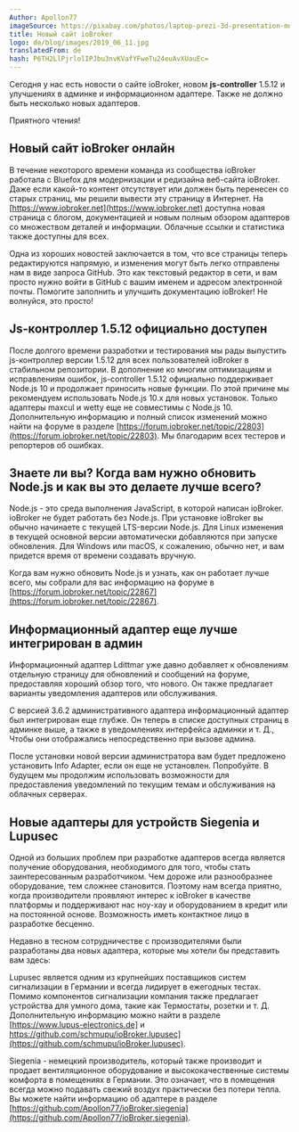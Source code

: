 ```yaml
---
Author: Apollon77
imageSource: https://pixabay.com/photos/laptop-prezi-3d-presentation-mockup-2411303/
title: Новый сайт ioBroker
logo: de/blog/images/2019_06_11.jpg
translatedFrom: de
hash: P6TH2LlPjrlolIPJbu3nvKVafYFweTu24euAvXUauEc=
---
```

Сегодня у нас есть новости о сайте ioBroker, новом **js-controller** 1.5.12 и улучшениях в админке и информационном адаптере.
Также не должно быть несколько новых адаптеров.
<!-- SOURCE: 846214 Heute haben wir Neuigkeiten zur ioBroker-Webseite, dem neuen **js-controller** 1.5.12 und zu Verbesserungen im Admin- und Info-Adapter.
Auch ein paar neue Adapter dürfen natürlich nicht fehlen. -->

Приятного чтения!
<!-- SOURCE: 376044 Приятного чтения! -->

## Новый сайт ioBroker онлайн
<!-- SOURCE: 752956 ## Новый сайт ioBroker онлайн -->
В течение некоторого времени команда из сообщества ioBroker работала с Bluefox для модернизации и редизайна веб-сайта ioBroker.
Даже если какой-то контент отсутствует или должен быть перенесен со старых страниц, мы решили вывести эту страницу в Интернет.
На [https://www.iobroker.net](https://www.iobroker.net) доступна новая страница с блогом, документацией и новым полным обзором адаптеров со множеством деталей и информации. Облачные ссылки и статистика также доступны для всех.
<!-- SOURCE: 244100 В течение некоторого времени команда из сообщества ioBroker работала с Bluefox для модернизации и редизайна веб-сайта ioBroker.
Даже если какой-то контент отсутствует или должен быть перенесен со старых страниц, мы решили вывести эту страницу в Интернет.
На http://www.iobroker.net доступна новая страница с блогом, документацией и новым полным обзором адаптеров со множеством деталей и информации. Облачные ссылки и статистика также доступны для всех. -->

Одна из хороших новостей заключается в том, что все страницы теперь редактируются напрямую, и изменения могут быть легко отправлены нам в виде запроса GitHub. Это как текстовый редактор в сети, и вам просто нужно войти в GitHub с вашим именем и адресом электронной почты. Помогите заполнить и улучшить документацию ioBroker! Не волнуйся, это просто!
<!-- SOURCE: 433173 Одна из хороших новостей заключается в том, что все страницы теперь редактируются напрямую, и изменения могут быть легко отправлены нам в виде запроса GitHub. Это как текстовый редактор в сети, и вам просто нужно войти в GitHub с вашим именем и адресом электронной почты. Помогите заполнить и улучшить документацию ioBroker! Не волнуйся, это просто! -->

## Js-контроллер 1.5.12 официально доступен
<!-- SOURCE: 134404 ## Js-контроллер 1.5.12 официально доступен -->
После долгого времени разработки и тестирования мы рады выпустить js-контроллер версии 1.5.12 для всех пользователей ioBroker в стабильном репозитории. В дополнение ко многим оптимизациям и исправлениям ошибок, js-controller 1.5.12 официально поддерживает Node.js 10 и продолжает приносить новые функции. По этой причине мы рекомендуем использовать Node.js 10.x для новых установок.
Только адаптеры maxcul и wetty еще не совместимы с Node.js 10.
Дополнительную информацию и полный список изменений можно найти на форуме в разделе [https://forum.iobroker.net/topic/22803](https://forum.iobroker.net/topic/22803).
Мы благодарим всех тестеров и репортеров об ошибках.
<!-- SOURCE: 775453 После долгого времени разработки и тестирования мы рады выпустить js-контроллер версии 1.5.12 для всех пользователей ioBroker в стабильном репозитории. В дополнение ко многим оптимизациям и исправлениям ошибок, js-controller 1.5.12 официально поддерживает Node.js 10 и продолжает приносить новые функции. По этой причине мы рекомендуем использовать Node.js 10.x для новых установок.
Только адаптеры maxcul и wetty еще не совместимы с Node.js 10.
Дополнительную информацию и полный список изменений можно найти на форуме в разделе §§LLLLL_0§§.
Мы благодарим всех тестеров и репортеров об ошибках. -->

## Знаете ли вы? Когда вам нужно обновить Node.js и как вы это делаете лучше всего?
<!-- SOURCE: 148286 ## Знаете ли вы? Когда вам нужно обновить Node.js и как вы это делаете лучше всего? -->
Node.js - это среда выполнения JavaScript, в которой написан ioBroker.
ioBroker не будет работать без Node.js. При установке ioBroker вы обычно начинаете с текущей LTS-версии Node.js.
Для Linux изменения в текущей основной версии автоматически добавляются при запуске обновления.
Для Windows или macOS, к сожалению, обычно нет, и вам придется время от времени создавать вручную.
<!-- SOURCE: 479342 Node.js - это среда выполнения JavaScript, в которой написан ioBroker.
ioBroker не будет работать без Node.js. При установке ioBroker вы обычно начинаете с текущей LTS-версии Node.js.
Для Linux изменения в текущей основной версии автоматически добавляются при запуске обновления.
Для Windows или macOS, к сожалению, обычно нет, и вам придется время от времени создавать вручную. -->

Когда вам нужно обновить Node.js и узнать, как он работает лучше всего, мы собрали для вас информацию на форуме в [https://forum.iobroker.net/topic/22867](https://forum.iobroker.net/topic/22867).
<!-- SOURCE: 383718 Когда вам нужно обновить Node.js и узнать, как он работает лучше всего, мы собрали для вас информацию на форуме в §§LLLLL_0§§. -->

## Информационный адаптер еще лучше интегрирован в админ
<!-- SOURCE: 723688 ## Информационный адаптер еще лучше интегрирован в админ -->
Информационный адаптер Ldittmar уже давно добавляет к обновлениям отдельную страницу для обновлений и сообщений на форуме, предоставляя хороший обзор того, что нового.
Он также предлагает варианты уведомления адаптеров или обслуживания.
<!-- SOURCE: 656642 Информационный адаптер Ldittmar уже давно добавляет к обновлениям отдельную страницу для обновлений и сообщений на форуме, предоставляя хороший обзор того, что нового.
Он также предлагает варианты уведомления адаптеров или обслуживания. -->

С версией 3.6.2 административного адаптера информационный адаптер был интегрирован еще глубже.
Он теперь в списке доступных страниц в админке выше, а также в уведомлениях интерфейса админки и т. Д., Чтобы они отображались непосредственно при вызове админа.
<!-- SOURCE: 158912 С версией 3.6.2 административного адаптера информационный адаптер был интегрирован еще глубже.
Он теперь в списке доступных страниц в админке выше, а также в уведомлениях интерфейса админки и т. Д., Чтобы они отображались непосредственно при вызове админа. -->

После установки новой версии администратора вам будет предложено установить Info Adapter, если он еще не установлен. Попробуйте. В будущем мы продолжим использовать возможности для предоставления уведомлений по текущим темам и обслуживания на облачных серверах.
<!-- SOURCE: 702573 После установки новой версии администратора вам будет предложено установить Info Adapter, если он еще не установлен. Попробуйте. В будущем мы продолжим использовать возможности для предоставления уведомлений по текущим темам и обслуживания на облачных серверах. -->

## Новые адаптеры для устройств Siegenia и Lupusec
<!-- SOURCE: 674248 ## Новые адаптеры для устройств Siegenia и Lupusec -->
Одной из больших проблем при разработке адаптеров всегда является получение оборудования, необходимого для того, чтобы стать заинтересованным разработчиком. Чем дороже или разнообразнее оборудование, тем сложнее становится. Поэтому нам всегда приятно, когда производители проявляют интерес к ioBroker в качестве платформы и поддерживают нас ноу-хау и оборудованием в кредит или на постоянной основе.
Возможность иметь контактное лицо в разработке бесценно.
<!-- SOURCE: 646567 Одной из больших проблем при разработке адаптеров всегда является получение оборудования, необходимого для того, чтобы стать заинтересованным разработчиком. Чем дороже или разнообразнее оборудование, тем сложнее становится. Поэтому нам всегда приятно, когда производители проявляют интерес к ioBroker в качестве платформы и поддерживают нас ноу-хау и оборудованием в кредит или на постоянной основе.
Возможность иметь контактное лицо в разработке бесценно. -->

Недавно в тесном сотрудничестве с производителями были разработаны два новых адаптера, которые мы хотели бы представить вам здесь:
<!-- SOURCE: 676062 Недавно в тесном сотрудничестве с производителями были разработаны два новых адаптера, которые мы хотели бы представить вам здесь: -->

Lupusec является одним из крупнейших поставщиков систем сигнализации в Германии и всегда лидирует в ежегодных тестах. Помимо компонентов сигнализации компания также предлагает устройства для умного дома, такие как Термостаты, розетки и т. Д. Дополнительную информацию можно найти в разделе [https://www.lupus-electronics.de] и https://github.com/schmupu/ioBroker.lupusec](https://github.com/schmupu/ioBroker.lupusec).
<!-- SOURCE: 391145 Lupusec является одним из крупнейших поставщиков систем сигнализации в Германии и всегда лидирует в ежегодных тестах. Помимо компонентов сигнализации компания также предлагает устройства для умного дома, такие как Термостаты, розетки и т. Д. Дополнительную информацию можно найти в разделе §§LLLLL_0§§. -->

Siegenia - немецкий производитель, который также производит и продает вентиляционное оборудование и высококачественные системы комфорта в помещениях в Германии.
Это означает, что в помещения всегда можно подавать свежий воздух практически без потери тепла.
Вы можете найти информацию об адаптере в разделе [https://github.com/Apollon77/ioBroker.siegenia](https://github.com/Apollon77/ioBroker.siegenia).
<!-- SOURCE: 897663 Siegenia - немецкий производитель, который также производит и продает вентиляционное оборудование и высококачественные системы комфорта в помещениях в Германии.
Это означает, что в помещения всегда можно подавать свежий воздух практически без потери тепла.
Вы можете найти информацию об адаптере в разделе §§LLLLL_0§§. -->